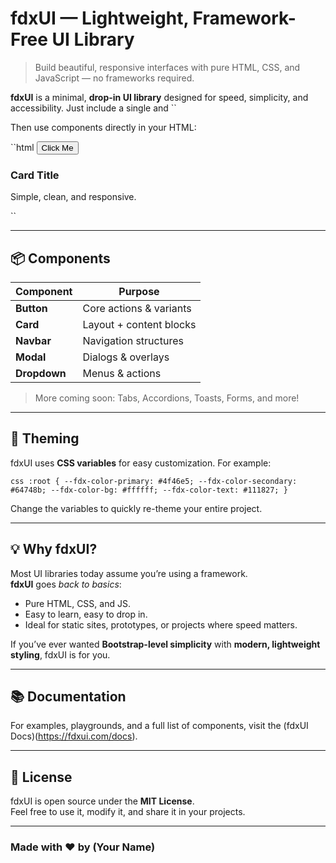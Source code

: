 # fdxUI — Lightweight, Framework-Free UI Library

> Build beautiful, responsive interfaces with pure HTML, CSS, and JavaScript — no frameworks required.

**fdxUI** is a minimal, **drop-in UI library** designed for speed, simplicity, and accessibility. Just include a single <link> and <script>, and instantly get access to a set of well-crafted components and utilities — perfect for projects where you don’t want heavy frameworks like React or Vue.

---

## ✨ Features

- **Zero Dependencies** – Works with plain HTML, no build steps.
- **Accessible by Default** – Keyboard navigation and screen reader support baked in.
- **Lightweight** – Under **50KB** total for CSS + JS.
- **Customizable** – Theme with CSS variables for full design control.
- **Modular** – Use only the components you need.
- **Potato-PC Friendly** 🥔 – Optimized for performance, even on low-end hardware.

---

## 🚀 Quick Start

Include fdxUI in your project by adding the following to your <head>:

``html
<link rel="stylesheet" href="https://cdn.fdxui.com/fdxui.min.css">
<script src="https://cdn.fdxui.com/fdxui.min.js" defer></script>
``

Then use components directly in your HTML:

``html
<button class="fdx-btn fdx-btn-primary">Click Me</button>

<div class="fdx-card">
  <h3>Card Title</h3>
  <p>Simple, clean, and responsive.</p>
</div>
``

---

## 📦 Components

| Component     | Purpose                  |
|---------------|--------------------------|
| **Button**    | Core actions & variants |
| **Card**      | Layout + content blocks |
| **Navbar**    | Navigation structures   |
| **Modal**     | Dialogs & overlays      |
| **Dropdown**  | Menus & actions         |

> More coming soon: Tabs, Accordions, Toasts, Forms, and more!

---

## 🎨 Theming

fdxUI uses **CSS variables** for easy customization. For example:

``css
:root {
  --fdx-color-primary: #4f46e5;
  --fdx-color-secondary: #64748b;
  --fdx-color-bg: #ffffff;
  --fdx-color-text: #111827;
}
``

Change the variables to quickly re-theme your entire project.

---

## 💡 Why fdxUI?

Most UI libraries today assume you’re using a framework.  
**fdxUI** goes *back to basics*:

- Pure HTML, CSS, and JS.
- Easy to learn, easy to drop in.
- Ideal for static sites, prototypes, or projects where speed matters.

If you’ve ever wanted **Bootstrap-level simplicity** with **modern, lightweight styling**, fdxUI is for you.

---

## 📚 Documentation

For examples, playgrounds, and a full list of components, visit the (fdxUI Docs)(https://fdxui.com/docs).

---

## 📄 License

fdxUI is open source under the **MIT License**.  
Feel free to use it, modify it, and share it in your projects.

---

### Made with ❤️ by (Your Name)
